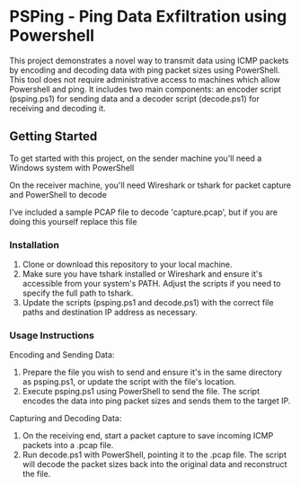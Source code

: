 # PSPing - Ping Data Exfiltration using Powershell

This project demonstrates a novel way to transmit data using ICMP packets by encoding and decoding data with ping packet sizes using PowerShell. This tool does not require administrative access to machines which allow Powershell and ping. It includes two main components: an encoder script (psping.ps1) for sending data and a decoder script (decode.ps1) for receiving and decoding it.

## Getting Started

To get started with this project, on the sender machine you'll need a Windows system with PowerShell

On the receiver machine, you'll need Wireshark or tshark for packet capture and PowerShell to decode

I've included a sample PCAP file to decode 'capture.pcap', but if you are doing this yourself replace this file

### Installation

1. Clone or download this repository to your local machine.
2. Make sure you have tshark installed or Wireshark and ensure it's accessible from your system's PATH. Adjust the scripts if you need to specify the full path to tshark.
3. Update the scripts (psping.ps1 and decode.ps1) with the correct file paths and destination IP address as necessary.

### Usage Instructions

Encoding and Sending Data:

1. Prepare the file you wish to send and ensure it's in the same directory as psping.ps1, or update the script with the file's location.
2. Execute psping.ps1 using PowerShell to send the file. The script encodes the data into ping packet sizes and sends them to the target IP.

Capturing and Decoding Data:

1. On the receiving end, start a packet capture to save incoming ICMP packets into a .pcap file.
2. Run decode.ps1 with PowerShell, pointing it to the .pcap file. The script will decode the packet sizes back into the original data and reconstruct the file.
